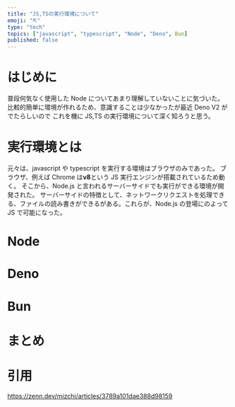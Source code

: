 ```yaml
---
title: "JS,TSの実行環境について"
emoji: "⛏️"
type: "tech"
topics: ["javascript", "typescript", "Node", "Deno", Bun]
published: false
---
```


# はじめに

普段何気なく使用した Node についてあまり理解していないことに気づいた。
比較的簡単に環境が作れるため、意識することは少なかったが最近 Deno V2 がでたらしいので
これを機に JS,TS の実行環境について深く知ろうと思う。

# 実行環境とは

元々は、javascript や typescript を実行する環境はブラウザのみであった。
ブラウザ、例えば Chrome は**v8**という JS 実行エンジンが搭載されているため動く。
そこから、Node.js と言われるサーバーサイドでも実行ができる環境が開発された。
サーバーサイドの特徴として、ネットワークリクエストを処理できる、ファイルの読み書きができるがある。これらが、Node.js の登場にのよって JS で可能になった。

# Node

# Deno

# Bun

# まとめ

# 引用

https://zenn.dev/mizchi/articles/3789a101dae388d98159
